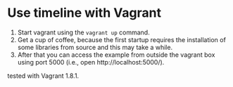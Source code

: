 Use timeline with Vagrant
=========================

1. Start vagrant using the <code>vagrant up</code> command.
2. Get a cup of coffee, because the first startup requires the installation of some libraries from source and this may take a while.
3. After that you can access the example from outside the vagrant box using port 5000 (i.e., open http://localhost:5000/).

tested with Vagrant 1.8.1.